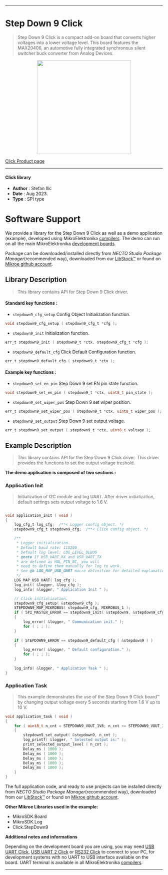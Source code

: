 
---
# Step Down 9 Click

> Step Down 9 Click is a compact add-on board that converts higher voltages into a lower voltage level. This board features the MAX20406, an automotive fully integrated synchronous silent switcher buck converter from Analog Devices. 

<p align="center">
  <img src="https://download.mikroe.com/images/click_for_ide/stepdown9_click.png" height=300px>
</p>

[Click Product page](https://www.mikroe.com/step-down-9-click)

---


#### Click library

- **Author**        : Stefan Ilic
- **Date**          : Aug 2023.
- **Type**          : SPI type


# Software Support

We provide a library for the Step Down 9 Click
as well as a demo application (example), developed using MikroElektronika
[compilers](https://www.mikroe.com/necto-studio).
The demo can run on all the main MikroElektronika [development boards](https://www.mikroe.com/development-boards).

Package can be downloaded/installed directly from *NECTO Studio Package Manager*(recommended way), downloaded from our [LibStock&trade;](https://libstock.mikroe.com) or found on [Mikroe github account](https://github.com/MikroElektronika/mikrosdk_click_v2/tree/master/clicks).

## Library Description

> This library contains API for Step Down 9 Click driver.

#### Standard key functions :

- `stepdown9_cfg_setup` Config Object Initialization function.
```c
void stepdown9_cfg_setup ( stepdown9_cfg_t *cfg );
```

- `stepdown9_init` Initialization function.
```c
err_t stepdown9_init ( stepdown9_t *ctx, stepdown9_cfg_t *cfg );
```

- `stepdown9_default_cfg` Click Default Configuration function.
```c
err_t stepdown9_default_cfg ( stepdown9_t *ctx );
```

#### Example key functions :

- `stepdown9_set_en_pin` Step Down 9 set EN pin state function.
```c
void stepdown9_set_en_pin ( stepdown9_t *ctx, uint8_t pin_state );
```

- `stepdown9_set_wiper_pos` Step Down 9 set wiper position.
```c
err_t stepdown9_set_wiper_pos ( stepdown9_t *ctx, uint8_t wiper_pos );
```

- `stepdown9_set_output` Step Down 9 set output voltage.
```c
err_t stepdown9_set_output ( stepdown9_t *ctx, uint8_t voltage );
```

## Example Description

> This library contains API for the Step Down 9 Click driver.
  This driver provides the functions to set the output voltage treshold.

**The demo application is composed of two sections :**

### Application Init

> Initialization of I2C module and log UART.
  After driver initialization, default settings sets output voltage to 1.6 V.

```c

void application_init ( void )
{
    log_cfg_t log_cfg;  /**< Logger config object. */
    stepdown9_cfg_t stepdown9_cfg;  /**< Click config object. */

    /** 
     * Logger initialization.
     * Default baud rate: 115200
     * Default log level: LOG_LEVEL_DEBUG
     * @note If USB_UART_RX and USB_UART_TX 
     * are defined as HAL_PIN_NC, you will 
     * need to define them manually for log to work. 
     * See @b LOG_MAP_USB_UART macro definition for detailed explanation.
     */
    LOG_MAP_USB_UART( log_cfg );
    log_init( &logger, &log_cfg );
    log_info( &logger, " Application Init " );

    // Click initialization.
    stepdown9_cfg_setup( &stepdown9_cfg );
    STEPDOWN9_MAP_MIKROBUS( stepdown9_cfg, MIKROBUS_1 );
    if ( SPI_MASTER_ERROR == stepdown9_init( &stepdown9, &stepdown9_cfg ) )
    {
        log_error( &logger, " Communication init." );
        for ( ; ; );
    }
    
    if ( STEPDOWN9_ERROR == stepdown9_default_cfg ( &stepdown9 ) )
    {
        log_error( &logger, " Default configuration." );
        for ( ; ; );
    }
    
    log_info( &logger, " Application Task " );
}

```

### Application Task

> This example demonstrates the use of the Step Down 9 Click board™ by changing 
  output voltage every 5 seconds starting from 1.6 V up to 10 V.

```c
void application_task ( void )
{
    for ( uint8_t n_cnt = STEPDOWN9_VOUT_1V6; n_cnt <= STEPDOWN9_VOUT_10V; n_cnt++ )
    {
        stepdown9_set_output( &stepdown9, n_cnt );
        log_printf( &logger, " Selected output is:" );
        print_selected_output_level ( n_cnt );
        Delay_ms ( 1000 );
        Delay_ms ( 1000 );
        Delay_ms ( 1000 );
        Delay_ms ( 1000 );
        Delay_ms ( 1000 );
    }
}
```

The full application code, and ready to use projects can be installed directly from *NECTO Studio Package Manager*(recommended way), downloaded from our [LibStock&trade;](https://libstock.mikroe.com) or found on [Mikroe github account](https://github.com/MikroElektronika/mikrosdk_click_v2/tree/master/clicks).

**Other Mikroe Libraries used in the example:**

- MikroSDK.Board
- MikroSDK.Log
- Click.StepDown9

**Additional notes and informations**

Depending on the development board you are using, you may need
[USB UART Click](https://www.mikroe.com/usb-uart-click),
[USB UART 2 Click](https://www.mikroe.com/usb-uart-2-click) or
[RS232 Click](https://www.mikroe.com/rs232-click) to connect to your PC, for
development systems with no UART to USB interface available on the board. UART
terminal is available in all MikroElektronika
[compilers](https://shop.mikroe.com/compilers).

---
